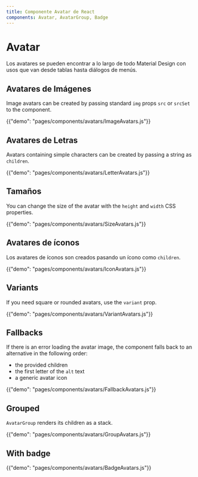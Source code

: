 ```yaml
---
title: Componente Avatar de React
components: Avatar, AvatarGroup, Badge
---
```


# Avatar

<p class="description">Los avatares se pueden encontrar a lo largo de todo Material Design con usos que van desde tablas hasta diálogos de menús.</p>

## Avatares de Imágenes

Image avatars can be created by passing standard `img` props `src` or `srcSet` to the component.

{{"demo": "pages/components/avatars/ImageAvatars.js"}}

## Avatares de Letras

Avatars containing simple characters can be created by passing a string as `children`.

{{"demo": "pages/components/avatars/LetterAvatars.js"}}

## Tamaños

You can change the size of the avatar with the `height` and `width` CSS properties.

{{"demo": "pages/components/avatars/SizeAvatars.js"}}

## Avatares de íconos

Los avatares de íconos son creados pasando un ícono como `children`.

{{"demo": "pages/components/avatars/IconAvatars.js"}}

## Variants

If you need square or rounded avatars, use the `variant` prop.

{{"demo": "pages/components/avatars/VariantAvatars.js"}}

## Fallbacks

If there is an error loading the avatar image, the component falls back to an alternative in the following order:

- the provided children
- the first letter of the `alt` text
- a generic avatar icon

{{"demo": "pages/components/avatars/FallbackAvatars.js"}}

## Grouped

`AvatarGroup` renders its children as a stack.

{{"demo": "pages/components/avatars/GroupAvatars.js"}}

## With badge

{{"demo": "pages/components/avatars/BadgeAvatars.js"}}